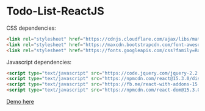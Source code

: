 # Todo-List-ReactJS


CSS dependencies: 
```html
<link rel="stylesheet" href="https://cdnjs.cloudflare.com/ajax/libs/materialize/0.97.7/css/materialize.min.css">
<link rel="stylesheet" href="https://maxcdn.bootstrapcdn.com/font-awesome/4.6.3/css/font-awesome.min.css">
<link rel="stylesheet" href="https://fonts.googleapis.com/css?family=Roboto:100,300,400,700">
```

Javascript dependencies:
```html
<script type="text/javascript" src="https://code.jquery.com/jquery-2.2.4.min.js"></script>
<script type="text/javascript" src="https://npmcdn.com/react@15.3.0/dist/react.min.jss"></script>
<script type="text/javascript" src="https://fb.me/react-with-addons-15.0.1.min.jss"></script>
<script type="text/javascript" src="https://npmcdn.com/react-dom@15.3.0/dist/react-dom.min.js"></script>
```


[Demo here](https://codepen.io/leoneloliver/full/mMPEbm/) 
